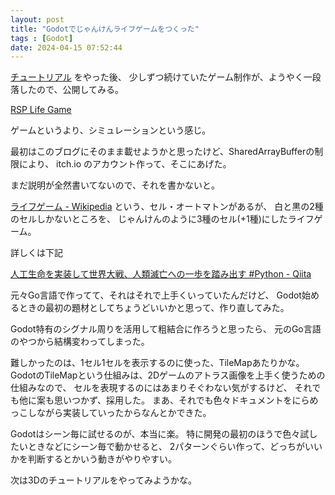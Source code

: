```yaml
---
layout: post
title: "Godotでじゃんけんライフゲームをつくった"
tags : [Godot]
date: 2024-04-15 07:52:44
---
```


[チュートリアル](/2024/02/04/godot-sample2d) をやった後、
少しずつ続けていたゲーム制作が、ようやく一段落したので、公開してみる。


[RSP Life Game](/works/rsp_life_game/)

ゲームというより、シミュレーションという感じ。


最初はこのブログにそのまま載せようかと思ったけど、SharedArrayBufferの制限により、
itch.io のアカウント作って、そこにあげた。

まだ説明が全然書いてないので、それを書かないと。



[ライフゲーム - Wikipedia](https://ja.wikipedia.org/wiki/%E3%83%A9%E3%82%A4%E3%83%95%E3%82%B2%E3%83%BC%E3%83%A0)
という、セル・オートマトンがあるが、
白と黒の2種のセルしかないところを、
じゃんけんのように3種のセル(+1種)にしたライフゲーム。

詳しくは下記

[人工生命を実装して世界大戦、人類滅亡への一歩を踏み出す #Python - Qiita](https://qiita.com/sage-git/items/183999c1006999959d68)


元々Go言語で作ってて、それはそれで上手くいっていたんだけど、
Godot始めるときの最初の題材としてちょうどいいかと思って、作り直してみた。

Godot特有のシグナル周りを活用して粗結合に作ろうと思ったら、
元のGo言語のやつから結構変わってしまった。

難しかったのは、1セル1セルを表示するのに使った、TileMapあたりかな。
GodotのTileMapという仕組みは、2Dゲームのアトラス画像を上手く使うための仕組みなので、
セルを表現するのにはあまりそぐわない気がするけど、
それでも他に案も思いつかず、採用した。
まあ、それでも色々ドキュメントをにらめっこしながら実装していったからなんとかできた。

Godotはシーン毎に試せるのが、本当に楽。
特に開発の最初のほうで色々試したいときなどにシーン毎で動かせると、
2パターンぐらい作って、どっちがいいかを判断するとかいう動きがやりやすい。

次は3Dのチュートリアルをやってみようかな。




